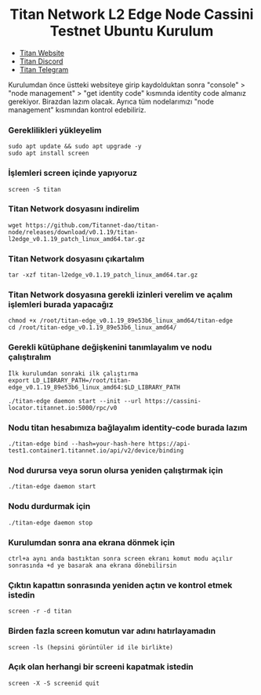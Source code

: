 <h1 align="center"> Titan Network L2 Edge Node Cassini Testnet Ubuntu Kurulum </h1>

* [Titan Website](https://test1.titannet.io/login)<br>
* [Titan Discord](https://discord.com/invite/titannet)<br>
* [Titan Telegram](https://t.me/titannet_dao)<br>

Kurulumdan önce üstteki websiteye girip kaydolduktan sonra "console" > "node management" > "get identity code" kısmında identity code almanız gerekiyor. Birazdan lazım olacak. Ayrıca tüm nodelarımızı "node management" kısmından kontrol edebiliriz.

### Gereklilikleri yükleyelim
```
sudo apt update && sudo apt upgrade -y
sudo apt install screen
```

### İşlemleri screen içinde yapıyoruz
```
screen -S titan
```

### Titan Network dosyasını indirelim
```
wget https://github.com/Titannet-dao/titan-node/releases/download/v0.1.19/titan-l2edge_v0.1.19_patch_linux_amd64.tar.gz
```

### Titan Network dosyasını çıkartalım
```
tar -xzf titan-l2edge_v0.1.19_patch_linux_amd64.tar.gz
```

### Titan Network dosyasına gerekli izinleri verelim ve açalım işlemleri burada yapacağız
```
chmod +x /root/titan-edge_v0.1.19_89e53b6_linux_amd64/titan-edge
cd /root/titan-edge_v0.1.19_89e53b6_linux_amd64/
```


### Gerekli kütüphane değişkenini tanımlayalım ve nodu çalıştıralım
```
İlk kurulumdan sonraki ilk çalıştırma
export LD_LIBRARY_PATH=/root/titan-edge_v0.1.19_89e53b6_linux_amd64:$LD_LIBRARY_PATH

./titan-edge daemon start --init --url https://cassini-locator.titannet.io:5000/rpc/v0
```

### Nodu titan hesabımıza bağlayalım identity-code burada lazım
```
./titan-edge bind --hash=your-hash-here https://api-test1.container1.titannet.io/api/v2/device/binding
```

### Nod durursa veya sorun olursa yeniden çalıştırmak için
```
./titan-edge daemon start
```

### Nodu durdurmak için
```
./titan-edge daemon stop
```

### Kurulumdan sonra ana ekrana dönmek için
```
ctrl+a aynı anda bastıktan sonra screen ekranı komut modu açılır sonrasında +d ye basarak ana ekrana dönebilirsin
```

### Çıktın kapattın sonrasında yeniden açtın ve kontrol etmek istedin
```
screen -r -d titan
```

### Birden fazla screen komutun var adını hatırlayamadın
```
screen -ls (hepsini görüntüler id ile birlikte) 
```

### Açık olan herhangi bir screeni kapatmak istedin
```
screen -X -S screenid quit
```
